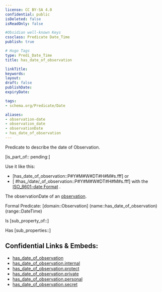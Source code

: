 ```yaml
---
license: CC BY-SA 4.0
confidential: public
isDeleted: false
isReadOnly: false

#Obsidian well-known Keys
cssclass: Predicate Date_Time
publish: true

# Hugo Tags
type: Predi_Date_Time
title: has_date_of_observation

linkTitle: 
keywords: 
layout: 
draft: false
publishDate:
expiryDate: 

tags:
- schema.org/Predicate/Date

aliases:
- observation-date
- observation_date
- observationDate
- has_date_of_observation
---
```


Predicate to describe the date of Observation.

[is_part_of:: pending:]

Use it like this: 
- [has_date_of_observation::P#Y#M#W#DT#H#M#s.fff] or 
- [ #has_/date/_of_observation::P#Y#M#W#DT#H#M#s.fff] with the [ISO_8601-date Format](../../../ISO/ISO_8601-Date_Time) .

The observationDate of an [observation](schema.org/Type/is_a_/intangible/observation.md).

Formal Predicate: 
[domain::Observation]
(name::has_date_of_observation)
(range::DateTime)

Is [sub_property_of::]

Has [sub_properties::]


## Confidential Links & Embeds: 
- [has_date_of_observation](../../../../_public/schema.org/Predicate/Date_Times/has_date_of_observation.md) 
- [has_date_of_observation.internal](../../../../_internal/schema.org/Predicate/Date_Times/has_date_of_observation.internal.md) 
- [has_date_of_observation.protect](../../../../_protect/schema.org/Predicate/Date_Times/has_date_of_observation.protect.md) 
- [has_date_of_observation.private](../../../../_private/schema.org/Predicate/Date_Times/has_date_of_observation.private.md) 
- [has_date_of_observation.personal](../../../../_personal/schema.org/Predicate/Date_Times/has_date_of_observation.personal.md) 
- [has_date_of_observation.secret](../../../../_secret/schema.org/Predicate/Date_Times/has_date_of_observation.secret.md) 
